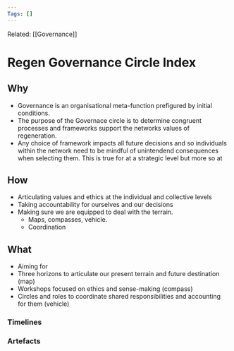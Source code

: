 ```yaml
---
Tags: []
---
```

Related: [[Governance]]
# Regen Governance Circle Index

## Why
- Governance is an organisational meta-function prefigured by initial conditions.
- The purpose of the Governace circle is to determine congruent processes and frameworks support the networks values of regeneration. 
- Any choice of framework impacts all future decisions and so individuals within the network need to be mindful of unintendend consequences when selecting them. This is true for at a strategic level but more so at
 
## How
- Articulating values and ethics at the individual and collective levels
- Taking accountability for ourselves and our decisions
- Making sure we are equipped to deal with the terrain. 
	- Maps, compasses, vehicle. 
	- Coordination


## What 
- Aiming for 
- Three horizons to articulate our present terrain and future destination (map)
- Workshops focused on ethics and sense-making (compass)
- Circles and roles to coordinate shared responsibilities and accounting for them (vehicle)




### Timelines
### Artefacts